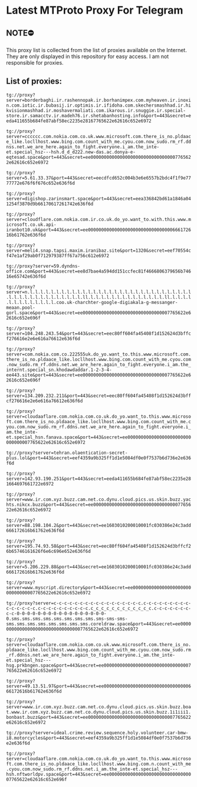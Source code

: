# Latest MTProto Proxy For Telegram

## NOTE⛔

This proxy list is collected from the list of proxies available on the Internet. They are only displayed in this repository for easy access. I am not responsible for proxies.

## List of proxies:

`tg://proxy?server=borderbaghi.ir.rashennopak.ir.borhanimpex.com.myheaven.ir.inoxin.com.iotic.ir.bubasij.ir.optimis.ir.ifidoha.com.skechersmashhad.ir.hikvisionmashhad.ir.moshavermaliati.com.ikarous.ir.snuggie.ir.special-store.ir.samacctv.ir.madeh76.ir.shetabanhosting.info&port=443&secret=eeda411655b684fe87abf58ec2235e28167765622e62616c652e6972`

`tg://proxy?server=cccccc.com.nokia.com.co.uk.www.microsoft.com.there_is_no.pldaace_like.locllhost.www.bing.com.count_with_me.cyou.com.now_sudo.rm_rf.ddnss.net.we_are_here.again_to_fight.everyone.i_am.the_inte-et.special_hsz---hsh.d_d_d222.new-das.ac.donya-e-eqtesad.space&port=443&secret=ee000000000000000000000000000000007765622e62616c652e6972`

`tg://proxy?server=5.61.33.37&port=443&secret=eecdfcd652c004b3e6e6557b2bdc4f1f9e7777772e676f6f676c652e636f6d`

`tg://proxy?server=digishop.zarinsmart.space&port=443&secret=eea336842bd61a1846a041254f3870d9b66170617261742e636f6d`

`tg://proxy?server=cloudflare.com.nokia.com.ir.co.uk.do_yo.want_to.with.this.www.microsoft.co.uk.api-iranbot10.uk&port=443&secret=ee00000000000000000000000000000000666172616b61762e636f6d`

`tg://proxy?server=meli4.snap.tapsi.maxim.iranibaz.site&port=1320&secret=eef70554cf47e1af29ab0f712979387ff67a756c612e6972`

`tg://proxy?server=59.dyndns-office.com&port=443&secret=ee8d7bae4a594dd151ccfec81f4666806379656b74616e65742e636f6d`

`tg://proxy?server=n.l.l.l.l.l.l.l.l.l.l.l.l.l.l.l.l.l.l.l.l.l.l.l.l.l.l.l.l.l.l.l.l.l.l.l.l.l.l.l.l.l.l.l.l.l.ll.l.l.l.l.l.l.l.l.l.l.l.l.l.l.ll.l.l.l.l.l.l.l.l.l.l.l.l.l.coo.uk-charchter-google-digiakala-g-messanger-meaan.pool-gorl.space&port=443&secret=ee000000000000000000000000000000007765622e62616c652e696f`

`tg://proxy?server=104.248.243.54&port=443&secret=eec80ff604fa45408f1d152624d3bffcf276616e2e6e616a76612e636f6d`

`tg://proxy?server=com.nokia.com.co.222555uk.do_yo.want_to.this.www.microsoft.com.there_is_no.pldaace_like.locllhost.www.bing.com.count_with_me.cyou.com.now_sudo.rm_rf.ddns.net.we_are_here.again_to_fight.everyone.i_am.the_internt.special_sn.khodawdaddar.1-2-3-4-ee443.site&port=443&secret=ee000000000000000000000000000000007765622e62616c652e696f`

`tg://proxy?server=134.209.232.211&port=443&secret=eec80ff604fa45408f1d152624d3bffcf276616e2e6e616a76612e636f6d`

`tg://proxy?server=cloudaaflare.com.nokia.com.co.uk.do_yo.want_to.this.www.microsoft.com.there_is_no.pldaace_like.locllhost.www.bing.com.count_with_me.cyou.com.now_sudo.rm_rf.ddns.net.we_are_here.again_to_fight.everyone.i_am.the_inte-et.special_hsn.fanava.space&port=443&secret=ee000000000000000000000000000000007765622e62616c652e6972`

`tg://proxy?server=tehran.olaentication-secret-plus.lol&port=443&secret=eef4359a9b325ff1d1e5084df0e0f7537b6d736e2e636f6d`

`tg://proxy?server=142.93.190.251&port=443&secret=eeda411655b684fe87abf58ec2235e281664697661722e6972`

`tg://proxy?server=www.ir.com.xyz.buzz.cam.net.co.dynu.cloud.pics.us.skin.buzz.yachts.nikcx.buzz&port=443&secret=ee000000000000000000000000000000007765622e62616c652e6972`

`tg://proxy?server=88.198.104.2&port=443&secret=ee1603010200010001fc030386e24c3add666172616b61762e636f6d`

`tg://proxy?server=195.74.93.58&port=443&secret=eec80ff604fa45408f1d152624d3bffcf26b65746161626f6e6c696e652e636f6d`

`tg://proxy?server=5.206.229.88&port=443&secret=ee1603010200010001fc030386e24c3add666172616b61762e636f6d`

`tg://proxy?server=www.myscript.directory&port=443&secret=ee000000000000000000000000000000007765622e62616c652e6972`

`tg://proxy?server=c-c-c-c-c-c-c-c-c-c-c-c-c-c-c-c-c.c-c-c-c-c-c-c-c-c-c-c-c-c-c-c.c-c-c-c-c-c-c-c-c-c.c_c_c_c_c_c_c_c_c_c_c_c.c-c-c-c-c-c-c-c-c-0-0-0-0-0-0-0-0-0-0-0-0-0-0-0-0-0-0.sms.sms.sms.sms.sms.sms.sms.sms.sms-sms-sms-sms.sms.sms.sms.sms.sms.sms.sms.coreldraw.space&port=443&secret=ee000000000000000000000000000000007765622e62616c652e6972`

`tg://proxy?server=cloudaaflare.com.nokia.com.co.uk.www.microsoft.com.there_is_no.pldaace_like.locllhost.www.bing.com.count_with_me.cyou.com.now_sudo.rm_rf.ddnss.net.we_are_here.again_to_fight.everyone.i_am.the_inte-et.special_hsz---hsg.prkbngen.space&port=443&secret=ee000000000000000000000000000000007765622e62616c652e6972`

`tg://proxy?server=49.13.51.97&port=443&secret=ee00000000000000000000000000000000666172616b61762e636f6d`

`tg://proxy?server=www.ir.com.xyz.buzz.cam.net.co.dynu.cloud.pics.us.skin.buzz.boat.www.ir.com.xyz.buzz.cam.net.co.dynu.cloud.pics.us.skin.buzz.1i1iii1.bonbast.buzz&port=443&secret=ee000000000000000000000000000000007765622e62616c652e6972`

`tg://proxy?server=ideal.crime.review.sequence.holy.volunteer.car-bmw-i8.motorcycles&port=443&secret=eef4359a9b325ff1d1e5084df0e0f7537b6d736e2e636f6d`

`tg://proxy?server=cloudaaflare.com.nokia.com.co.uk.do_yo.want_to.this.www.microsoft.com.there_is_no.pldaace_like.locllhost.www.bing.com.n.count_with_me.cyou.com.now_sudo.rm_rf.ddns.net.i_am.the_inte-et.special_hsz---hsh.nftworldpv.space&port=443&secret=ee000000000000000000000000000000007765622e62616c652e696f`

